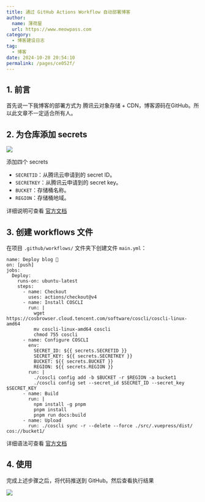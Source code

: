 ```yaml
---
title: 通过 GitHub Actions Workflow 自动部署博客
author:
  name: 薄荷屋
  url: https://www.meowpass.com
category:
  - 博客建设日志
tag:
  - 博客
date: 2024-10-28 20:54:10
permalink: /pages/ce052f/
---
```




## 1. 前言

首先说一下我博客的部署方式为 腾讯云对象存储 + CDN，博客源码在GitHub。所以此文章不一定适合所有人。

<!-- more -->

## 2. 为仓库添加 secrets

![](/assets/page-img/2024/20241028/1.webp)

添加四个 secrets

- `SECRETID`：从腾讯云申请到的 secret ID。
- `SECRETKEY`：从腾讯云申请到的 secret key。
- `BUCKET`：存储桶名称。
- `REGION`：存储桶地域。

详细说明可查看 [官方文档](https://cloud.tencent.com/document/product/436/63679#.E5.91.BD.E4.BB.A4.E6.A0.BC.E5.BC.8F)

## 3. 创建 workflows 文件

在项目 `.github/workflows/` 文件夹下创建文件 `main.yml`：

```
name: Deploy blog 🚀
on: [push]
jobs:
  Deploy:
    runs-on: ubuntu-latest
    steps:
      - name: Checkout
        uses: actions/checkout@v4
      - name: Install COSCLI
        run: |
          wget https://cosbrowser.cloud.tencent.com/software/coscli/coscli-linux-amd64
          mv coscli-linux-amd64 coscli
          chmod 755 coscli
      - name: Configure COSCLI
        env:
          SECRET_ID: ${{ secrets.SECRETID }}
          SECRET_KEY: ${{ secrets.SECRETKEY }}
          BUCKET: ${{ secrets.BUCKET }}
          REGION: ${{ secrets.REGION }}
        run: |
          ./coscli config add -b $BUCKET -r $REGION -a bucket1
          ./coscli config set --secret_id $SECRET_ID --secret_key $SECRET_KEY
      - name: Build
        run: |
          npm install -g pnpm
          pnpm install
          pnpm run docs:build
      - name: Upload
        run: ./coscli sync -r --delete --force ./src/.vuepress/dist/ cos://bucket1/
```

详细语法可查看 [官方文档](https://docs.github.com/zh/actions/writing-workflows/workflow-syntax-for-github-actions)

## 4. 使用

完成上述步骤之后，将代码推送到 GitHub。然后查看执行结果

![](/assets/page-img/2024/20241028/2.webp)
